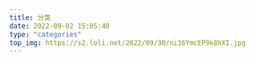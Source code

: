 ```yaml
---
title: 分类
date: 2022-09-02 15:05:40
type: "categories"
top_img: https://s2.loli.net/2022/09/30/ni16YmcEP9k8hXI.jpg
---
```


